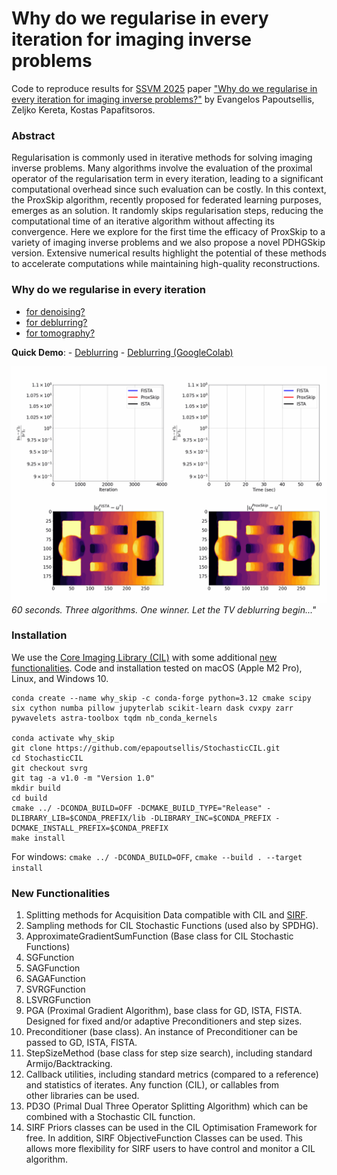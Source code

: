 # Why do we regularise in every iteration for imaging inverse problems

Code to reproduce results for [SSVM 2025](https://sites.google.com/view/ssvm-2025/home-page) paper ["Why do we regularise in every iteration for imaging inverse problems?"](https://arxiv.org/abs/2411.00688) by Evangelos Papoutsellis, Zeljko Kereta, Kostas Papafitsoros.

### Abstract
Regularisation is commonly used in iterative methods for solving imaging inverse problems. Many algorithms involve the evaluation of the proximal operator of the regularisation term in every iteration, leading to a significant computational overhead since such evaluation can be costly. In this context, the ProxSkip algorithm, recently proposed for federated learning purposes, emerges as an solution. It randomly skips regularisation steps, reducing the computational time of an iterative algorithm without affecting its convergence. Here we explore for the first time the efficacy of ProxSkip to a variety of imaging inverse problems and we also propose a novel PDHGSkip version. Extensive numerical results highlight the potential of these methods to accelerate computations while maintaining high-quality reconstructions.

### Why do we regularise in every iteration

- [for denoising?](./denoising/denoising_plots_multiple_probs.ipynb)
- [for deblurring?](./deblurring/deblurring_plots_multiple_probs.ipynb)
- [for tomography?](./tomography/tomography_plots_finden_from_pdhg_explicit_precond.ipynb)

**Quick Demo**: 
    - [Deblurring](./deblurring/demo.ipynb)
    - [Deblurring (GoogleColab)](./deblurring/demo_gcolab.ipynb)

![](comparison.gif)
_60 seconds. Three algorithms. One winner. Let the TV deblurring begin..."_

### Installation

We use the [Core Imaging Library (CIL)](https://github.com/TomographicImaging/CIL) with some additional [new functionalities](#Appendix). Code and installation tested on macOS (Apple M2 Pro), Linux, and Windows 10.

```
conda create --name why_skip -c conda-forge python=3.12 cmake scipy six cython numba pillow jupyterlab scikit-learn dask cvxpy zarr pywavelets astra-toolbox tqdm nb_conda_kernels

conda activate why_skip
git clone https://github.com/epapoutsellis/StochasticCIL.git
cd StochasticCIL
git checkout svrg
git tag -a v1.0 -m "Version 1.0"
mkdir build
cd build
cmake ../ -DCONDA_BUILD=OFF -DCMAKE_BUILD_TYPE="Release" -DLIBRARY_LIB=$CONDA_PREFIX/lib -DLIBRARY_INC=$CONDA_PREFIX -DCMAKE_INSTALL_PREFIX=$CONDA_PREFIX
make install
```

For windows: `cmake ../ -DCONDA_BUILD=OFF`, `cmake --build . --target install`

### New Functionalities

1) Splitting methods for Acquisition Data compatible with CIL and [SIRF](https://github.com/SyneRBI/SIRF).
2) Sampling methods for CIL Stochastic Functions (used also by SPDHG).
3) ApproximateGradientSumFunction (Base class for CIL Stochastic Functions)
4) SGFunction
5) SAGFunction
6) SAGAFunction
7) SVRGFunction
8) LSVRGFunction
9) PGA (Proximal Gradient Algorithm), base class for GD, ISTA, FISTA.  Designed for fixed and/or adaptive Preconditioners and step sizes.
10) Preconditioner (base class). An instance of Preconditioner can be passed to GD, ISTA, FISTA. 
11) StepSizeMethod (base class for step size search), including standard Armijo/Backtracking.
12) Callback utilities, including standard metrics (compared to a reference) and statistics of iterates. Any function (CIL), or callables from other libraries can be used.
13) PD3O (Primal Dual Three Operator Splitting Algorithm) which can be combined with a Stochastic CIL function.
14) SIRF Priors classes can be used in the CIL Optimisation Framework for free. In addition, SIRF ObjectiveFunction Classes can be used. This allows more flexibility for SIRF users to have control and monitor a CIL algorithm.



